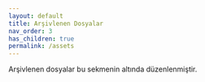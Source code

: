 ```yaml
---
layout: default
title: Arşivlenen Dosyalar
nav_order: 3
has_children: true
permalink: /assets
---
```


Arşivlenen dosyalar bu sekmenin altında düzenlenmiştir.